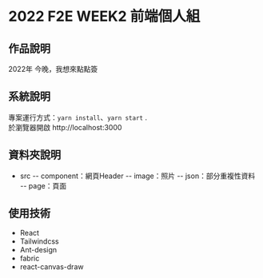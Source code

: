 # 2022 F2E WEEK2 前端個人組

## 作品說明

2022年 今晚，我想來點點簽

## 系統說明

專案運行方式：`yarn install`、`yarn start` .\
於瀏覽器開啟 http://localhost:3000


## 資料夾說明

- src
-- component：網頁Header
-- image：照片
-- json：部分重複性資料
-- page：頁面


## 使用技術

- React
- Tailwindcss
- Ant-design
- fabric
- react-canvas-draw
